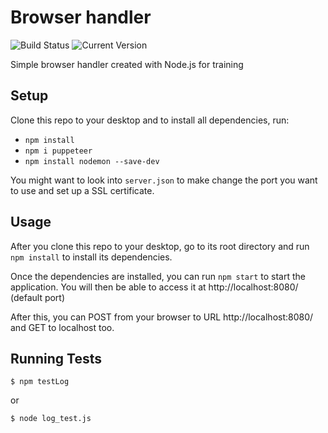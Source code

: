 # Browser handler
![Build Status](https://travis-ci.org/twbs/bootstrap-rubygem.svg?branch=master) ![Current Version](https://img.shields.io/badge/version-1.0.0-green.svg)

Simple browser handler created with Node.js for training

## Setup
Clone this repo to your desktop and to install all dependencies, run: 
- `npm install`
- `npm i puppeteer`
- `npm install nodemon --save-dev`
 
You might want to look into `server.json` to make change the port you want to use and set up a SSL certificate.

## Usage
After you clone this repo to your desktop, go to its root directory and run `npm install` to install its dependencies.

Once the dependencies are installed, you can run  `npm start` to start the application. You will then be able to access it at http://localhost:8080/ (default port)

After this, you can POST from your browser to URL http://localhost:8080/
and GET to localhost too.

## Running Tests

``` 
$ npm testLog
```
or 

```
$ node log_test.js
``` 
